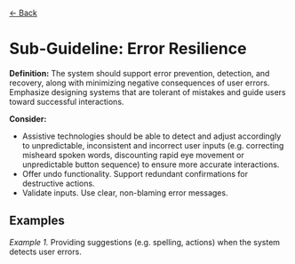 [← Back](../robust.md)

# Sub-Guideline: Error Resilience

**Definition:** The system should support error prevention, detection, and recovery, along with  minimizing negative consequences of user errors. Emphasize designing systems that are tolerant of mistakes and guide users toward successful interactions.

**Consider:**
* Assistive technologies should be able to detect and adjust accordingly to unpredictable, inconsistent and incorrect user inputs (e.g. correcting misheard spoken words, discounting rapid eye movement or unpredictable button sequence) to ensure more accurate interactions.
* Offer undo functionality. Support redundant confirmations for destructive actions.
* Validate inputs. Use clear, non-blaming error messages.

## Examples
_Example 1._ Providing suggestions (e.g. spelling, actions) when the system detects user errors.
